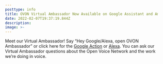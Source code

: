 ```yaml
---
posttype: info
title: OVON Virtual Ambassador Now Available on Google Assistant and Amazon Alexa
date: 2022-02-07T19:37:19.844Z
description: 
image: >-  
---
```

Meet our Virtual Ambassador! Say “Hey Google/Alexa, open OVON Ambassador” or click here for the <a href="https://assistant.google.com/services/invoke/uid/00000092e88bc874/alm/CgSBbxhMEgIQAQ==?hl=en" target="_blank">Google Action</a> or <a href="https://alexa-skills.amazon.com/apis/custom/skills/amzn1.ask.skill.b2610930-b9e7-4bcf-872d-9419b0345eea/launch" target="_blank">Alexa</a>. You can ask our Virtual Ambassador questions about the Open Voice Network and the work we’re doing in voice.